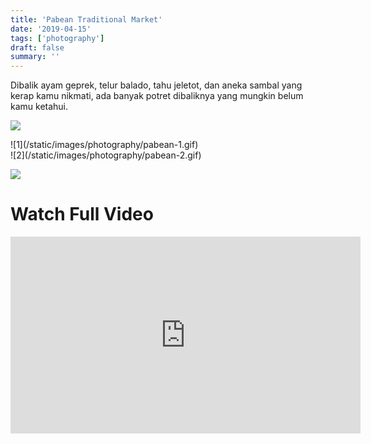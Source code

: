 ```yaml
---
title: 'Pabean Traditional Market'
date: '2019-04-15'
tags: ['photography']
draft: false
summary: ''
---
```


Dibalik ayam geprek, telur balado, tahu jeletot, dan aneka sambal yang kerap kamu nikmati, ada banyak potret dibaliknya yang mungkin belum kamu ketahui.

![](/static/images/photography/pabean-3.gif)

<div className="flex flex-wrap -mx-2 overflow-hidden xl:-mx-2">
  <div className="my-1 px-2 w-full overflow-hidden xl:my-1 xl:px-2 xl:w-1/2">
    ![1](/static/images/photography/pabean-1.gif)
  </div>
  <div className="my-1 px-2 w-full overflow-hidden xl:my-1 xl:px-2 xl:w-1/2">
    ![2](/static/images/photography/pabean-2.gif)
  </div>
</div>

![](/static/gifs/pabean.gif)

# Watch Full Video

<iframe width="560" height="315" src="https://www.youtube.com/embed/ZslrN6etUEA" title="YouTube video player" frameborder="0" allow="accelerometer; autoplay; clipboard-write; encrypted-media; gyroscope; picture-in-picture" allowfullscreen></iframe>

